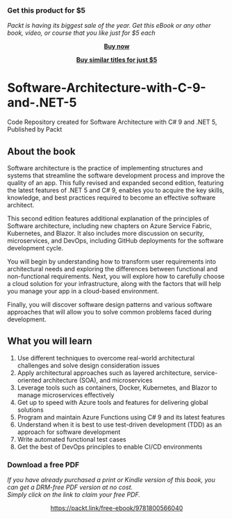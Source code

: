 
### Get this product for $5

<i>Packt is having its biggest sale of the year. Get this eBook or any other book, video, or course that you like just for $5 each</i>


<b><p align='center'>[Buy now](https://packt.link/9781800566040)</p></b>


<b><p align='center'>[Buy similar titles for just $5](https://subscription.packtpub.com/search)</p></b>


# Software-Architecture-with-C-9-and-.NET-5
Code Repository created for Software Architecture with C# 9 and .NET 5, Published by Packt

## About the book

Software architecture is the practice of implementing structures and systems that streamline the software development process and improve the quality of an app. This fully revised and expanded second edition, featuring the latest features of .NET 5 and C# 9, enables you to acquire the key skills, knowledge, and best practices required to become an effective software architect.

This second edition features additional explanation of the principles of Software architecture, including new chapters on Azure Service Fabric, Kubernetes, and Blazor. It also includes more discussion on security, microservices, and DevOps, including GitHub deployments for the software development cycle.

You will begin by understanding how to transform user requirements into architectural needs and exploring the differences between functional and non-functional requirements. Next, you will explore how to carefully choose a cloud solution for your infrastructure, along with the factors that will help you manage your app in a cloud-based environment.

Finally, you will discover software design patterns and various software approaches that will allow you to solve common problems faced during development.

## What you will learn
1. Use different techniques to overcome real-world architectural challenges and solve design consideration issues
2. Apply architectural approaches such as layered architecture, service-oriented architecture (SOA), and microservices
3. Leverage tools such as containers, Docker, Kubernetes, and Blazor to manage microservices effectively
4. Get up to speed with Azure tools and features for delivering global solutions
5. Program and maintain Azure Functions using C# 9 and its latest features
6. Understand when it is best to use test-driven development (TDD) as an approach for software development
7. Write automated functional test cases
8. Get the best of DevOps principles to enable CI/CD environments
### Download a free PDF

 <i>If you have already purchased a print or Kindle version of this book, you can get a DRM-free PDF version at no cost.<br>Simply click on the link to claim your free PDF.</i>
<p align="center"> <a href="https://packt.link/free-ebook/9781800566040">https://packt.link/free-ebook/9781800566040 </a> </p>
